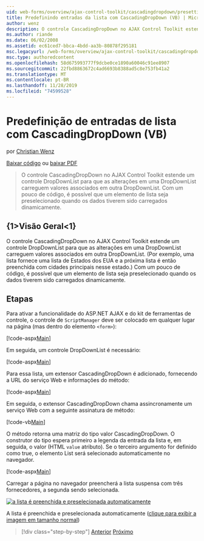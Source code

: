 ```yaml
---
uid: web-forms/overview/ajax-control-toolkit/cascadingdropdown/presetting-list-entries-with-cascadingdropdown-vb
title: Predefinindo entradas da lista com CascadingDropDown (VB) | Microsoft Docs
author: wenz
description: O controle CascadingDropDown no AJAX Control Toolkit estende um controle DropDownList para que as alterações em uma DropDownList carreguem valores associados em anoth...
ms.author: riande
ms.date: 06/02/2008
ms.assetid: ec61ced7-bbca-4bdd-aa3b-80878f295181
msc.legacyurl: /web-forms/overview/ajax-control-toolkit/cascadingdropdown/presetting-list-entries-with-cascadingdropdown-vb
msc.type: authoredcontent
ms.openlocfilehash: 58d675993777f9dcbe0ce1890a60046c91ee8907
ms.sourcegitcommit: 22fbd8863672c4ad6693b8388ad5c8e753fb41a2
ms.translationtype: MT
ms.contentlocale: pt-BR
ms.lasthandoff: 11/28/2019
ms.locfileid: "74599528"
---
```

# <a name="presetting-list-entries-with-cascadingdropdown-vb"></a>Predefinição de entradas de lista com CascadingDropDown (VB)

por [Christian Wenz](https://github.com/wenz)

[Baixar código](https://download.microsoft.com/download/9/0/7/907760b1-2c60-4f81-aeb6-ca416a573b0d/cascadingdropdown2.vb.zip) ou [baixar PDF](https://download.microsoft.com/download/2/d/c/2dc10e34-6983-41d4-9c08-f78f5387d32b/CascadingDropDown2VB.pdf)

> O controle CascadingDropDown no AJAX Control Toolkit estende um controle DropDownList para que as alterações em uma DropDownList carreguem valores associados em outra DropDownList. Com um pouco de código, é possível que um elemento de lista seja preselecionado quando os dados tiverem sido carregados dinamicamente.

## <a name="overview"></a>{1&gt;Visão Geral&lt;1}

O controle CascadingDropDown no AJAX Control Toolkit estende um controle DropDownList para que as alterações em uma DropDownList carreguem valores associados em outra DropDownList. (Por exemplo, uma lista fornece uma lista de Estados dos EUA e a próxima lista é então preenchida com cidades principais nesse estado.) Com um pouco de código, é possível que um elemento de lista seja preselecionado quando os dados tiverem sido carregados dinamicamente.

## <a name="steps"></a>Etapas

Para ativar a funcionalidade do ASP.NET AJAX e do kit de ferramentas de controle, o controle de `ScriptManager` deve ser colocado em qualquer lugar na página (mas dentro do elemento `<form>`):

[!code-aspx[Main](presetting-list-entries-with-cascadingdropdown-vb/samples/sample1.aspx)]

Em seguida, um controle DropDownList é necessário:

[!code-aspx[Main](presetting-list-entries-with-cascadingdropdown-vb/samples/sample2.aspx)]

Para essa lista, um extensor CascadingDropDown é adicionado, fornecendo a URL do serviço Web e informações do método:

[!code-aspx[Main](presetting-list-entries-with-cascadingdropdown-vb/samples/sample3.aspx)]

Em seguida, o extensor CascadingDropDown chama assincronamente um serviço Web com a seguinte assinatura de método:

[!code-vb[Main](presetting-list-entries-with-cascadingdropdown-vb/samples/sample4.vb)]

O método retorna uma matriz do tipo valor CascadingDropDown. O construtor do tipo espera primeiro a legenda da entrada da lista e, em seguida, o valor (HTML `value` atributo). Se o terceiro argumento for definido como true, o elemento List será selecionado automaticamente no navegador.

[!code-aspx[Main](presetting-list-entries-with-cascadingdropdown-vb/samples/sample5.aspx)]

Carregar a página no navegador preencherá a lista suspensa com três fornecedores, a segunda sendo selecionada.

[![a lista é preenchida e preselecionada automaticamente](presetting-list-entries-with-cascadingdropdown-vb/_static/image2.png)](presetting-list-entries-with-cascadingdropdown-vb/_static/image1.png)

A lista é preenchida e preselecionada automaticamente ([clique para exibir a imagem em tamanho normal](presetting-list-entries-with-cascadingdropdown-vb/_static/image3.png))

> [!div class="step-by-step"]
> [Anterior](using-cascadingdropdown-with-a-database-vb.md)
> [Próximo](using-auto-postback-with-cascadingdropdown-vb.md)
